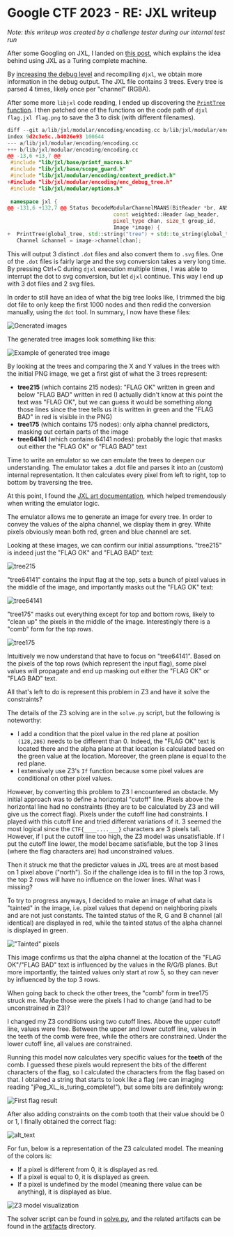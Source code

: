 # Google CTF 2023 - RE: JXL writeup

*Note: this writeup was created by a challenge tester during our internal test run*

After some Googling on JXL, I landed on [this post](https://dbohdan.com/jpeg-xl), which explains the idea behind using JXL as a Turing complete machine.

By [increasing the debug level](https://github.com/libjxl/libjxl/blob/main/lib/jxl/base/status.h#L65) and recompiling `djxl`, we obtain more information in the debug output. The JXL file contains 3 trees. Every tree is parsed 4 times, likely once per "channel" (RGBA).

After some more `libjxl` code reading, I ended up discovering the [`PrintTree` function](https://github.com/libjxl/libjxl/blob/main/lib/jxl/modular/encoding/enc_debug_tree.h#L23). I then patched one of the functions on the code path of `djxl flag.jxl flag.png` to save the 3  to disk (with different filenames).

```cpp
diff --git a/lib/jxl/modular/encoding/encoding.cc b/lib/jxl/modular/encoding/encoding.cc
index 9d2c3e5c..b4026e93 100644
--- a/lib/jxl/modular/encoding/encoding.cc
+++ b/lib/jxl/modular/encoding/encoding.cc
@@ -13,6 +13,7 @@
 #include "lib/jxl/base/printf_macros.h"
 #include "lib/jxl/base/scope_guard.h"
 #include "lib/jxl/modular/encoding/context_predict.h"
+#include "lib/jxl/modular/encoding/enc_debug_tree.h"
 #include "lib/jxl/modular/options.h"
 
 namespace jxl {
@@ -131,6 +132,7 @@ Status DecodeModularChannelMAANS(BitReader *br, ANSSymbolReader *reader,
                                  const weighted::Header &wp_header,
                                  pixel_type chan, size_t group_id,
                                  Image *image) {
+  PrintTree(global_tree, std::string("tree") + std::to_string(global_tree.size()));
   Channel &channel = image->channel[chan];
```

This will output 3 distinct `.dot` files and also convert them to `.svg` files. One of the `.dot` files is fairly large and the svg conversion takes a very long time. By pressing Ctrl+C during `djxl` execution multiple times, I was able to interrupt the dot to svg conversion, but let `djxl` continue. This way I end up with 3 dot files and 2 svg files.

In order to still have an idea of what the big tree looks like, I trimmed the big dot file to only keep the first 1000 nodes and then redid the conversion manually, using the `dot` tool. In summary, I now have these files:

![Generated images](images/image6.png "Generated images")

The generated tree images look something like this:

![Example of generated tree image](images/image8.png "Example of generated tree image")

By looking at the trees and comparing the X and Y values in the trees with the initial PNG image, we get a first gist of what the 3 trees represent:
    
* **tree215** (which contains 215 nodes): "FLAG OK" written in green and below "FLAG BAD" written in red (I actually didn't know at this point the text was "FLAG OK", but we can guess it would be something along those lines since the tree tells us it is written in green and the "FLAG BAD" in red is visible in the PNG)
* **tree175** (which contains 175 nodes): only alpha channel predictors, masking out certain parts of the image
* **tree64141** (which contains 64141 nodes): probably the logic that masks out either the "FLAG OK" or "FLAG BAD" text

Time to write an emulator so we can emulate the trees to deepen our understanding. The emulator takes a .dot file and parses it into an (custom) internal representation. It then calculates every pixel from left to right, top to bottom by traversing the tree.

At this point, I found the [JXL art documentation](https://jxl-art.surma.technology/wtf.html), which helped tremendously when writing the emulator logic.

The emulator allows me to generate an image for every tree. In order to convey the values of the alpha channel, we display them in grey. White pixels obviously mean both red, green and blue channel are set.

Looking at these images, we can confirm our initial assumptions. "tree215" is indeed just the "FLAG OK" and "FLAG BAD" text:

![tree215](images/image2.png "tree215")

"tree64141" contains the input flag at the top, sets a bunch of pixel values in the middle of the image, and importantly masks out the "FLAG OK" text:

![tree64141](images/image7.png "tree64141")

"tree175" masks out everything except for top and bottom rows, likely to "clean up" the pixels in the middle of the image. Interestingly there is a "comb" form for the top rows.

![tree175](images/image10.png "tree175")

Intuitively we now understand that have to focus on "tree64141". Based on the pixels of the top rows (which represent the input flag), some pixel values will propagate and end up masking out either the "FLAG OK" or "FLAG BAD" text.

All that's left to do is represent this problem in Z3 and have it solve the constraints?

The details of the Z3 solving are in the `solve.py` script, but the following is noteworthy:

* I add a condition that the pixel value in the red plane at position `(128,286)` needs to be different than 0. Indeed, the "FLAG OK" text is located there and the alpha plane at that location is calculated based on the green value at the location. Moreover, the green plane is equal to the red plane.
* I extensively use Z3's `If` function because some pixel values are conditional on other pixel values.

However, by converting this problem to Z3 I encountered an obstacle. My initial approach was to define a horizontal "cutoff" line. Pixels above the horizontal line had no constraints (they are to be calculated by Z3 and will give us the correct flag). Pixels under the cutoff line had constraints. I played with this cutoff line and tried different variations of it. 3 seemed the most logical since the `CTF{____....___}` characters are 3 pixels tall. However, if I put the cutoff line too high, the Z3 model was unsatisfiable. If I put the cutoff line lower, the model became satisfiable, but the top 3 lines (where the flag characters are) had unconstrained values.

Then it struck me that the predictor values in JXL trees are at most based on 1 pixel above ("north"). So if the challenge idea is to fill in the top 3 rows, the top 2 rows will have no influence on the lower lines. What was I missing?

To try to progress anyways, I decided to make an image of what data is "tainted" in the image, i.e. pixel values that depend on neighboring pixels and are not just constants. The tainted status of the R, G and B channel (all identical) are displayed in red, while the tainted status of the alpha channel is displayed in green.

!["Tainted" pixels](images/image9.png "Tainted pixels")

This image confirms us that the alpha channel at the location of the "FLAG OK"/"FLAG BAD" text is influenced by the values in the R/G/B planes. But more importantly, the tainted values only start at row 5, so they can never by influenced by the top 3 rows.

When going back to check the other trees, the "comb" form in tree175 struck me. Maybe those were the pixels I had to change (and had to be unconstrained in Z3)?

I changed my Z3 conditions using two cutoff lines. Above the upper cutoff line, values were free. Between the upper and lower cutoff line, values in the teeth of the comb were free, while the others are constrained. Under the lower cutoff line, all values are constrained.

Running this model now calculates very specific values for the **teeth** of the comb. I guessed these pixels would represent the bits of the different characters of the flag, so I calculated the characters from the flag based on that. I obtained a string that starts to look like a flag (we can imaging reading "jPeg_XL_is_turing_complete!"), but some bits are definitely wrong:

![First flag result](images/image3.png "First flag result")

After also adding constraints on the comb tooth that their value should be 0 or 1, I finally obtained the correct flag:

![alt_text](images/image4.png "image_tooltip")

For fun, below is a representation of the Z3 calculated model. The meaning of the colors is:

* If a pixel is different from 0, it is displayed as red.
* If a pixel is equal to 0, it is displayed as green. 
* If a pixel is undefined by the model (meaning there value can be anything), it is displayed as blue.

![Z3 model visualization](images/image5.png "Z3 model visualization")

The solver script can be found in [solve.py](solve.py), and the related artifacts can be found in the [artifacts](artifacts/) directory.